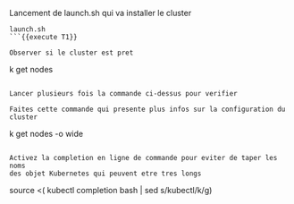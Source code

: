 Lancement de launch.sh qui va installer le cluster

```
launch.sh
```{{execute T1}}

Observer si le cluster est pret
```
k get nodes
```{{execute T1}}

Lancer plusieurs fois la commande ci-dessus pour verifier  

Faites cette commande qui presente plus infos sur la configuration du 
cluster 
```
k get nodes -o wide
```{{execute T1}}

Activez la completion en ligne de commande pour eviter de taper les noms 
des objet Kubernetes qui peuvent etre tres longs
```
source <( kubectl completion bash | sed s/kubectl/k/g)
```{{execute T1}}

